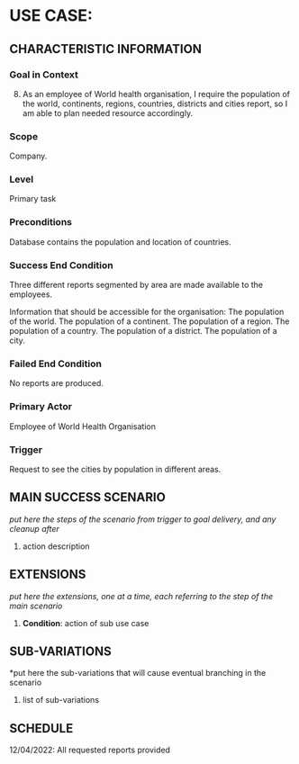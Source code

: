 # USE CASE: <number> <the name should be the goal as a short active verb phrase>

## CHARACTERISTIC INFORMATION

### Goal in Context

8. As an employee of World health organisation, I require the population of the world, continents, regions, countries, districts and cities report, so I am able to plan needed resource accordingly.

### Scope

Company.

### Level

Primary task

### Preconditions

Database contains the population and location of countries.

### Success End Condition

Three different reports segmented by area are made available to the employees.

Information that should be accessible for the organisation:
The population of the world.
The population of a continent.
The population of a region.
The population of a country.
The population of a district.
The population of a city.

### Failed End Condition

No reports are produced.

### Primary Actor

Employee of World Health Organisation

### Trigger

Request to see the cities by population in different areas.

## MAIN SUCCESS SCENARIO

*put here the steps of the scenario from trigger to goal delivery, and any cleanup after*

1. action description

## EXTENSIONS

*put here the extensions, one at a time, each referring to the step of the main scenario*

1. **Condition**: action of sub use case

## SUB-VARIATIONS

*put here the sub-variations that will cause eventual branching in the scenario

1. list of sub-variations

## SCHEDULE

12/04/2022: All requested reports provided 